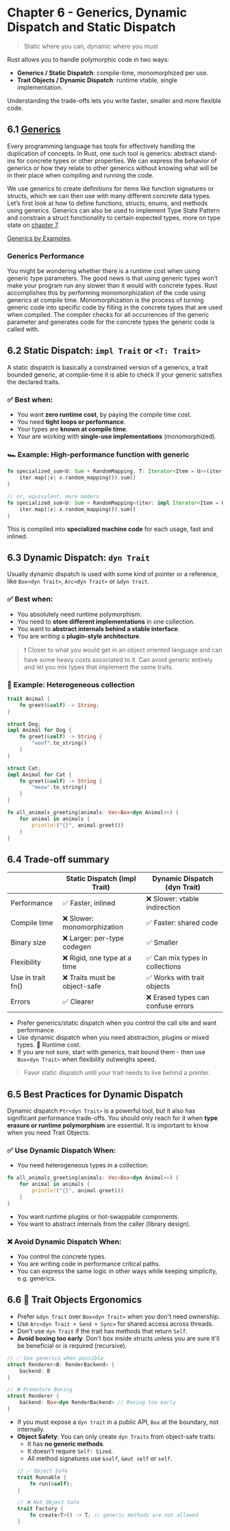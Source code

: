# Chapter 6 - Generics, Dynamic Dispatch and Static Dispatch

> Static where you can, dynamic where you must

Rust allows you to handle polymorphic code in two ways:
* **Generics / Static Dispatch**: compile-time, monomorphized per use.
* **Trait Objects / Dynamic Dispatch**: runtime vtable, single implementation.

Understanding the trade-offs lets you write faster, smaller and more flexible code.

## 6.1 [Generics](https://doc.rust-lang.org/book/ch10-00-generics.html)

Every programming language has tools for effectively handling the duplication of concepts. In Rust, one such tool is generics: abstract stand-ins for concrete types or other properties. We can express the behavior of generics or how they relate to other generics without knowing what will be in their place when compiling and running the code. 

We use generics to create definitions for items like function signatures or structs, which we can then use with many different concrete data types. Let’s first look at how to define functions, structs, enums, and methods using generics. Generics can also be used to implement Type State Pattern and constrain a struct functionality to certain expected types, more on type state on [chapter 7](chapter_07.md).

[Generics by Examples](https://doc.rust-lang.org/rust-by-example/generics.html).

### Generics Performance

You might be wondering whether there is a runtime cost when using generic type parameters. The good news is that using generic types won’t make your program run any slower than it would with concrete types. Rust accomplishes this by performing monomorphization of the code using generics at compile time. Monomorphization is the process of turning generic code into specific code by filling in the concrete types that are used when compiled. The compiler checks for all occurrences of the generic parameter and generates code for the concrete types the generic code is called with.

## 6.2 Static Dispatch: `impl Trait` or `<T: Trait>`

A static dispatch is basically a constrained version of a generics, a trait bounded generic, at compile-time it is able to check if your generic satisfies the declared traits.

### ✅  Best when:
* You want **zero runtime cost**, by paying the compile time cost.
* You need **tight loops or performance**.
* Your types are **known at compile time**.
* Your are working with **single-use implementations** (monomorphized).

### 🏎️ Example: High-performance function with generic
```rust
fn specialized_sum<U: Sum + RandomMapping, T: Iterator<Item = U>>(iter: T) -> U {
    iter.map(|x| x.random_mapping()).sum()
}

// or, equivalent, more modern
fn specialized_sum<U: Sum + RandomMapping>(iter: impl Iterator<Item = U>) -> U {
    iter.map(|x| x.random_mapping()).sum()
}
```

This is compiled into **specialized machine code** for each usage, fast and inlined.

## 6.3 Dynamic Dispatch: `dyn Trait`

Usually dynamic dispatch is used with some kind of pointer or a reference, like `Box<dyn Trait>`, `Arc<dyn Trait>` or `&dyn trait`.

### ✅  Best when:
* You absolutely need runtime polymorphism.
* You need to **store different implementations** in one collection.
* You want to **abstract internals behind a stable interface**.
* You are writing a **plugin-style architecture**.

> ❗ Closer to what you would get in an object oriented language and can have some heavy costs associated to it. Can avoid generic entirely and let you mix types that implement the same traits.

### 🚚 Example: Heterogeneous collection

```rust
trait Animal {
    fn greet(&self) -> String;
}

struct Dog;
impl Animal for Dog {
    fn greet(&self) -> String {
        "woof".to_string()
    }
}

struct Cat;
impl Animal for Cat {
    fn greet(&self) -> String {
        "meow".to_string()
    }
}

fn all_animals_greeting(animals: Vec<Box<dyn Animal>>) {
    for animal in animals {
        println!("{}", animal.greet())
    }
}
```

## 6.4 Trade-off summary

|                   	| Static Dispatch (impl Trait) 	|    Dynamic Dispatch (dyn Trait)   	|
|-------------------	|------------------------------	|---------------------------------- 	|
| Performance       	| ✅ Faster, inlined            	| ❌ Slower: vtable indirection         |
| Compile time      	| ❌ Slower: monomorphization   	| ✅ Faster: shared code                |
| Binary size       	| ❌ Larger: per-type codegen   	| ✅ Smaller                            |
| Flexibility       	| ❌ Rigid, one type at a time  	| ✅ Can mix types in collections       |
| Use in trait fn() 	| ❌ Traits must be object-safe 	| ✅ Works with trait objects           |
| Errors            	| ✅ Clearer                    	| ❌ Erased types can confuse errors    |

* Prefer generics/static dispatch when you control the call site and want performance.
* Use dynamic dispatch when you need abstraction, plugins or mixed types. 🚨 Runtime cost.
* If you are not sure, start with generics, trait bound them - then use `Box<dyn Trait>` when flexibility outweighs speed.

> Favor static dispatch until your trait needs to live behind a pointer.

## 6.5 Best Practices for Dynamic Dispatch

Dynamic dispatch `Ptr<dyn Trait>` is a powerful tool, but it also has significant performance trade-offs. You should only reach for it when **type erasure or runtime polymorphism** are essential. It is important to know when you need Trait Objects:

### ✅ Use Dynamic Dispatch When:

* You need heterogeneous types in a collection:
```rust
fn all_animals_greeting(animals: Vec<Box<dyn Animal>>) {
    for animal in animals {
        println!("{}", animal.greet())
    }
}
```

* You want runtime plugins or hot-swappable components.
* You want to abstract internals from the caller (library design).


### ❌ Avoid Dynamic Dispatch When:

* You control the concrete types.
* You are writing code in performance critical paths.
* You can express the same logic in other ways while keeping simplicity, e.g. generics.

## 6.6 🚨 Trait Objects Ergonomics

* Prefer `&dyn Trait` over `Box<dyn Trait>` when you don't need ownership.
* Use `Arc<dyn Trait + Send + Sync>` for shared access across threads.
* Don't use `dyn Trait` if the trait has methods that return `Self`.
* **Avoid boxing too early**. Don't box inside structs unless you are sure it'll be beneficial or is required (recursive).
```rust
// ✅ Use generics when possible
struct Renderer<B: RenderBackend> {
    backend: B
}

// ❌ Premature Boxing
struct Renderer {
    backend: Box<dyn RenderBackend> // Boxing too early
}
```
* If you must expose a `dyn trait` in a public API, `Box` at the boundary, not internally.
* **Object Safety**: You can only create `dyn Traits` from object-safe traits:
    * It has **no generic methods**.
    * It doesn't require `Self: Sized`.
    * All method signatures use `&self`, `&mut self` or `self`.
    ```rust
    // ✅ Object Safe
    trait Runnable {
        fn run(&self);
    }

    // ❌ Not Object Safe
    trait Factory {
        fn create<T>() -> T; // generic methods are not allowed
    }
    ```